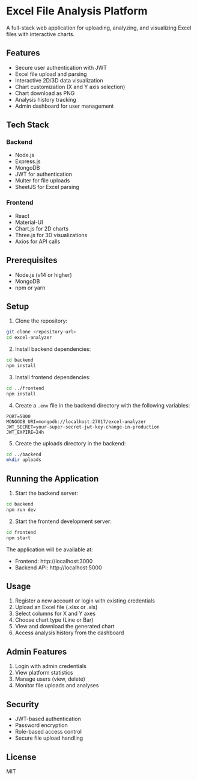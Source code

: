 # Excel File Analysis Platform

A full-stack web application for uploading, analyzing, and visualizing Excel files with interactive charts.

## Features

- Secure user authentication with JWT
- Excel file upload and parsing
- Interactive 2D/3D data visualization
- Chart customization (X and Y axis selection)
- Chart download as PNG
- Analysis history tracking
- Admin dashboard for user management

## Tech Stack

### Backend
- Node.js
- Express.js
- MongoDB
- JWT for authentication
- Multer for file uploads
- SheetJS for Excel parsing

### Frontend
- React
- Material-UI
- Chart.js for 2D charts
- Three.js for 3D visualizations
- Axios for API calls

## Prerequisites

- Node.js (v14 or higher)
- MongoDB
- npm or yarn

## Setup

1. Clone the repository:
```bash
git clone <repository-url>
cd excel-analyzer
```

2. Install backend dependencies:
```bash
cd backend
npm install
```

3. Install frontend dependencies:
```bash
cd ../frontend
npm install
```

4. Create a `.env` file in the backend directory with the following variables:
```
PORT=5000
MONGODB_URI=mongodb://localhost:27017/excel-analyzer
JWT_SECRET=your-super-secret-jwt-key-change-in-production
JWT_EXPIRE=24h
```

5. Create the uploads directory in the backend:
```bash
cd ../backend
mkdir uploads
```

## Running the Application

1. Start the backend server:
```bash
cd backend
npm run dev
```

2. Start the frontend development server:
```bash
cd frontend
npm start
```

The application will be available at:
- Frontend: http://localhost:3000
- Backend API: http://localhost:5000

## Usage

1. Register a new account or login with existing credentials
2. Upload an Excel file (.xlsx or .xls)
3. Select columns for X and Y axes
4. Choose chart type (Line or Bar)
5. View and download the generated chart
6. Access analysis history from the dashboard

## Admin Features

1. Login with admin credentials
2. View platform statistics
3. Manage users (view, delete)
4. Monitor file uploads and analyses

## Security

- JWT-based authentication
- Password encryption
- Role-based access control
- Secure file upload handling

## License

MIT 